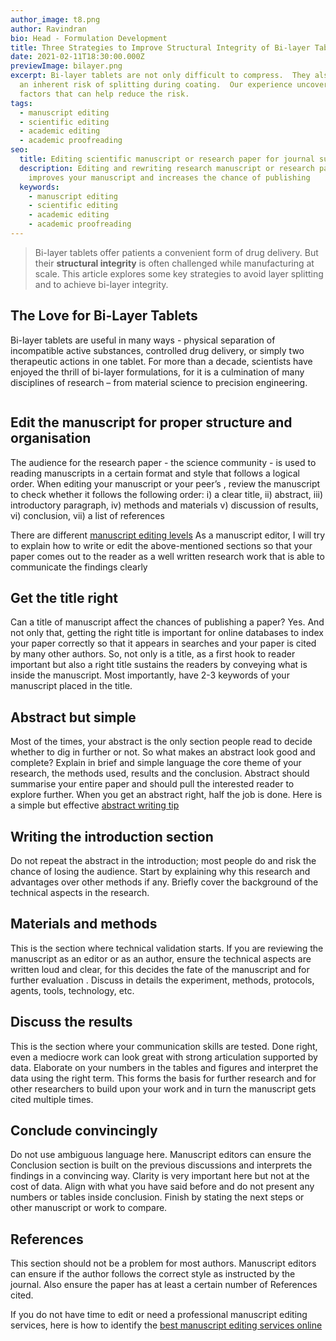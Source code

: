```yaml
---
author_image: t8.png
author: Ravindran
bio: Head - Formulation Development
title: Three Strategies to Improve Structural Integrity of Bi-layer Tablets
date: 2021-02-11T18:30:00.000Z
previewImage: bilayer.png
excerpt: Bi-layer tablets are not only difficult to compress.  They also carry
  an inherent risk of splitting during coating.  Our experience uncovers five
  factors that can help reduce the risk.
tags:
  - manuscript editing
  - scientific editing
  - academic editing
  - academic proofreading
seo:
  title: Editing scientific manuscript or research paper for journal submission
  description: Editing and rewriting research manuscript or research paper greatly
    improves your manuscript and increases the chance of publishing
  keywords:
    - manuscript editing
    - scientific editing
    - academic editing
    - academic proofreading
---
```

> Bi-layer tablets offer patients a convenient form of drug delivery.  But their **structural integrity** is often challenged while manufacturing at scale.  This article explores some key strategies to avoid layer splitting and to achieve bi-layer integrity. 

## The Love for Bi-Layer Tablets

Bi-layer tablets are useful in many ways - physical separation of incompatible active substances, controlled drug delivery, or simply two therapeutic actions in one tablet.  For more than a decade, scientists have enjoyed the thrill of bi-layer formulations, for it is a culmination of many disciplines of research – from material science to precision engineering.  

![]()

## Edit the manuscript for proper structure and organisation

The audience for the research paper - the science community - is used to reading manuscripts in a certain format and style that follows a logical order. When editing your manuscript or your peer’s , review the manuscript to check whether it follows the following order:
i) a clear title, 
ii) abstract,
iii) introductory paragraph, 
iv) methods and materials
v) discussion of results, 
vi) conclusion, 
vii) a list of references

There are different [manuscript editing levels](https://contentconcepts.in/blog/manuscript-editing-services-for-research-papers-proofreading-copy-editing-substantive-editing-which-editing-level-should-i-select/) As a manuscript editor, I will try to explain how to write or edit the above-mentioned sections so that your paper comes out to the reader as a well written research work that is able to communicate the findings clearly

## Get the title right

Can a title of manuscript affect the chances of publishing a paper? Yes. And not only that, getting the right title is important for online databases to index your paper correctly so that it appears in searches and your paper is cited by many other authors. So, not only is a title, as a first hook to reader important but also a right title sustains the readers by conveying what is inside the manuscript. Most importantly, have 2-3 keywords of your manuscript placed in the title. 

## Abstract but simple

 Most of the times, your abstract is the only section people read to decide whether to dig in further or not. So what makes an abstract look good and complete? Explain in brief and simple language the core theme of your research, the methods used, results and the conclusion. Abstract should summarise your entire paper and should pull the interested reader to explore further. When you get an abstract right, half the job is done. Here is a simple but effective [abstract writing tip](https://contentconcepts.in/blog/how-to-write-an-effective-abstract-for-research-papers/)

## Writing the introduction section

Do not repeat the abstract in the introduction; most people do and risk the chance of losing the audience. Start by explaining why this research and advantages over other methods if any. Briefly cover the background of the technical aspects in the research.

## Materials and methods

This is the section where technical validation starts. If you are reviewing the manuscript as an editor or as an author, ensure the technical aspects are written loud and clear, for this decides the fate of the manuscript and for further evaluation . Discuss in details the experiment, methods, protocols, agents, tools, technology, etc. 

## Discuss the results

This is the section where your communication skills are tested. Done right, even a mediocre work can look great with strong articulation supported by data. Elaborate on your numbers in the tables and figures and interpret the data using the right term. This forms the basis for further research and for other researchers to build upon your work and in turn the manuscript gets cited multiple times. 

## Conclude convincingly

Do not use ambiguous language here. Manuscript editors can ensure the Conclusion section is built on the previous discussions and interprets the findings in a convincing way. Clarity is very important here but not at the cost of data. Align with what you have said before and do not present any numbers or tables inside conclusion. Finish by stating the next steps or other manuscript or work to compare. 

## References

This section should not be a problem for most authors. Manuscript editors can ensure if the author follows the correct style as instructed by the journal. Also ensure the paper has at least a certain number of References cited. 

If you do not have time to edit or need a professional manuscript editing services, here is how to identify the [best manuscript editing services online](https://contentconcepts.in/blog/10-key-features-of-top-manuscript-editing-proofreading-services/)
